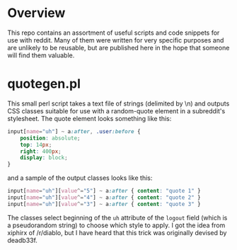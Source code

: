 # Overview

This repo contains an assortment of useful scripts and code snippets for use with reddit. Many of them were written for very specific purposes and are unlikely to be reusable, but are published here in the hope that someone will find them valuable.

# quotegen.pl

This small perl script takes a text file of strings (delimited by \n) and outputs CSS classes suitable for use with a random-quote element in a subreddit's stylesheet. The quote element looks something like this:

```css
input[name="uh"] ~ a:after, .user:before {
	position: absolute;
	top: 14px;
	right: 400px;
	display: block;
}
```

and a sample of the output classes looks like this:

```css
input[name="uh"][value^="5"] ~ a:after { content: "quote 1" }
input[name="uh"][value^="4"] ~ a:after { content: "quote 2" }
input[name="uh"][value^="3"] ~ a:after { content: "quote 3" }
```

The classes select beginning of the `uh` attribute of the `logout` field (which is a pseudorandom string) to choose which style to apply. I got the idea from xiphirx of /r/diablo, but I have heard that this trick was originally devised by deadb33f.

